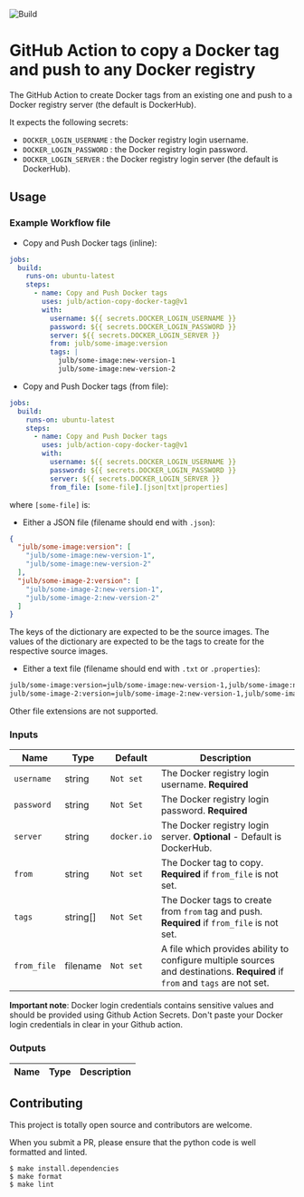 ![Build](https://github.com/julb/action-copy-docker-tag/workflows/Build/badge.svg)

# GitHub Action to copy a Docker tag and push to any Docker registry

The GitHub Action to create Docker tags from an existing one and push to a Docker registry server (the default is DockerHub).

It expects the following secrets:

- `DOCKER_LOGIN_USERNAME` : the Docker registry login username.
- `DOCKER_LOGIN_PASSWORD` : the Docker registry login password.
- `DOCKER_LOGIN_SERVER` : the Docker registry login server (the default is DockerHub).

## Usage

### Example Workflow file

- Copy and Push Docker tags (inline):

```yaml
jobs:
  build:
    runs-on: ubuntu-latest
    steps:
      - name: Copy and Push Docker tags
        uses: julb/action-copy-docker-tag@v1
        with:
          username: ${{ secrets.DOCKER_LOGIN_USERNAME }}
          password: ${{ secrets.DOCKER_LOGIN_PASSWORD }}
          server: ${{ secrets.DOCKER_LOGIN_SERVER }}
          from: julb/some-image:version
          tags: |
            julb/some-image:new-version-1
            julb/some-image:new-version-2
```

- Copy and Push Docker tags (from file):

```yaml
jobs:
  build:
    runs-on: ubuntu-latest
    steps:
      - name: Copy and Push Docker tags
        uses: julb/action-copy-docker-tag@v1
        with:
          username: ${{ secrets.DOCKER_LOGIN_USERNAME }}
          password: ${{ secrets.DOCKER_LOGIN_PASSWORD }}
          server: ${{ secrets.DOCKER_LOGIN_SERVER }}
          from_file: [some-file].[json|txt|properties]
```

where `[some-file]` is:

- Either a JSON file (filename should end with `.json`):

```json
{
  "julb/some-image:version": [
    "julb/some-image:new-version-1",
    "julb/some-image:new-version-2"
  ],
  "julb/some-image-2:version": [
    "julb/some-image-2:new-version-1",
    "julb/some-image-2:new-version-2"
  ]
}
```

The keys of the dictionary are expected to be the source images.
The values of the dictionary are expected to be the tags to create for the respective source images.

- Either a text file (filename should end with `.txt` or `.properties`):

```txt
julb/some-image:version=julb/some-image:new-version-1,julb/some-image:new-version-2
julb/some-image-2:version=julb/some-image-2:new-version-1,julb/some-image-2:new-version-2
```

Other file extensions are not supported.

### Inputs

| Name        | Type     | Default     | Description                                                                                                                  |
| ----------- | -------- | ----------- | ---------------------------------------------------------------------------------------------------------------------------- |
| `username`  | string   | `Not set`   | The Docker registry login username. **Required**                                                                             |
| `password`  | string   | `Not Set`   | The Docker registry login password. **Required**                                                                             |
| `server`    | string   | `docker.io` | The Docker registry login server. **Optional** - Default is DockerHub.                                                       |
| `from`      | string   | `Not set`   | The Docker tag to copy. **Required** if `from_file` is not set.                                                              |
| `tags`      | string[] | `Not Set`   | The Docker tags to create from `from` tag and push. **Required** if `from_file` is not set.                                  |
| `from_file` | filename | `Not set`   | A file which provides ability to configure multiple sources and destinations. **Required** if `from` and `tags` are not set. |

**Important note**: Docker login credentials contains sensitive values and should be provided using Github Action Secrets.
Don't paste your Docker login credentials in clear in your Github action.

### Outputs

| Name | Type | Description |
| ---- | ---- | ----------- |

## Contributing

This project is totally open source and contributors are welcome.

When you submit a PR, please ensure that the python code is well formatted and linted.

```
$ make install.dependencies
$ make format
$ make lint
```
